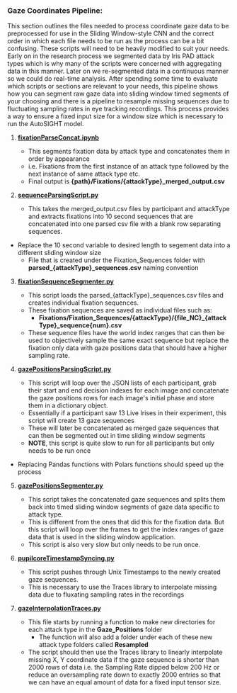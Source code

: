 ### Gaze Coordinates Pipeline:
This section outlines the files needed to process coordinate gaze data to be preprocessed for use in the Sliding Window-style CNN and the correct order in which each file needs to be run as the process can be a bit confusing. These scripts will need to be heavily modified to suit your needs. Early on in the research process we segmented data by Iris PAD attack types which is why many of the scripts were concerned with aggregating data in this manner. Later on we re-segmented data in a continuous manner so we could do real-time analysis. After spending some time to evaluate which scripts or sections are relevant to your needs, this pipeline shows how you can segment raw gaze data into sliding window timed segments of your choosing and there is a pipeline to resample missing sequences due to fluctuating sampling rates in eye tracking recordings. This process provides a way to ensure a fixed input size for a window size which is necessary to run the AutoSIGHT model.

 
1. <strong><u>fixationParseConcat.ipynb</u></strong>
	- This segments fixation data by attack type and concatenates them in order by appearance
	- i.e. Fixations from the first instance of an attack type followed by the next instance of same attack type etc.
	- Final output is **{path}/Fixations/{attackType}_merged_output.csv**


2. <strong><u>sequenceParsingScript.py</u></strong>
	- This takes the merged_output.csv files by participant and attackType and extracts fixations into 10 second sequences that are concatenated into one parsed csv file with a blank row separating sequences.
  - Replace the 10 second variable to desired length to segement data into a different sliding window size
	- File that is created under the Fixation_Sequences folder with **parsed_{attackType}_sequences.csv** naming convention
	
	
3. <strong><u>fixationSequenceSegmenter.py</u></strong>
	- This script loads the parsed_{attackType}_sequences.csv files and creates individual fixation sequences.
	- These fixation sequences are saved as individual files such as:
		- **Fixations/Fixation_Sequences/{attackType}/{file_NC}_{attackType}_sequence{num}.csv**
	- These sequence files have the world index ranges that can then be used to objectively sample the same exact sequence but replace the fixation only data with gaze positions data that should have a higher sampling rate.
	  
4. <strong><u>gazePositionsParsingScript.py</u></strong>
	- This script will loop over the JSON lists of each participant, grab their start and end decision indexes for each image and concatenate the gaze positions rows for each image's initial phase and store them in a dictionary object.
	- Essentially if a participant saw 13 Live Irises in their experiment, this script will create 13 gaze sequences
	- These will later be concatenated as merged gaze sequences that can then be segmented out in time sliding window segments
	- **NOTE**, this script is quite slow to run for all participants but only needs to be run once
  - Replacing Pandas functions with Polars functions should speed up the process 
	
5. <strong><u>gazePositionsSegmenter.py</u></strong>
	- This script takes the concatenated gaze sequences and splits them back into timed sliding window segments of gaze data specific to attack type.
	- This is different from the ones that did this for the fixation data. But this script will loop over the frames to get the index ranges of gaze data that is used in the sliding window application.
	- This script is also very slow but only needs to be run once.

6. <strong><u>pupilcoreTimestampSyncing.py</u></strong>
	- This script pushes through Unix Timestamps to the newly created gaze sequences.
	- This is necessary to use the Traces library to interpolate missing data due to fluxating sampling rates in the recordings

7. <strong><u>gazeInterpolationTraces.py</u></strong>
	- This file starts by running a function to make new directories for each attack type in the **Gaze_Positions** folder
		- The function will also add a folder under each of these new attack type folders called **Resampled**
	- The script should then use the Traces library to linearly interpolate missing X, Y coordinate data if the gaze sequence is shorter than 2000 rows of data i.e. the Sampling Rate dipped below 200 Hz or reduce an oversampling rate down to exactly 2000 entries so that we can have an equal amount of data for a fixed input tensor size.

